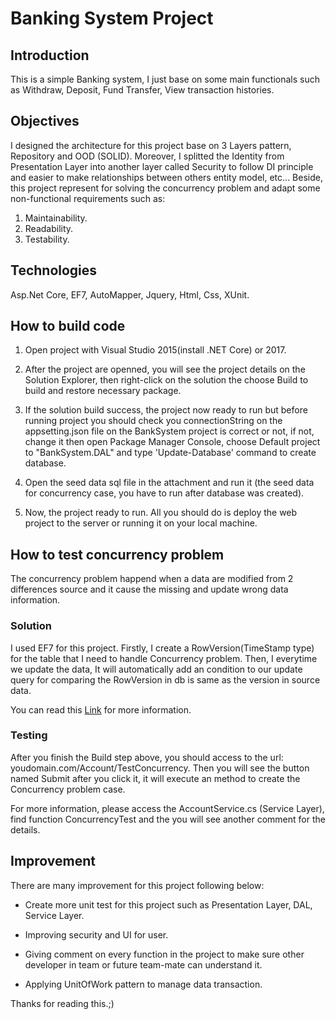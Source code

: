 
# Banking System Project

## Introduction

This is a simple Banking system, I just base on some main functionals such as Withdraw, Deposit, Fund Transfer, View transaction histories.

## Objectives

I designed the architecture for this project base on 3 Layers pattern, Repository and OOD (SOLID). Moreover, I splitted the Identity from Presentation Layer into another layer called Security to follow DI principle and  easier to make relationships between others entity model, etc... Beside, this project represent for solving the concurrency problem and adapt some non-functional requirements such as:

1. Maintainability.
2. Readability.
3. Testability.

## Technologies

Asp.Net Core, EF7, AutoMapper, Jquery, Html, Css, XUnit. 

## How to build code

1. Open project with Visual Studio 2015(install .NET Core) or 2017.

2. After the project are openned, you will see the project details on the Solution Explorer, then right-click on the solution the choose Build to build and restore necessary package.

3. If the solution build success, the project now ready to run but before running project you should check you connectionString on the appsetting.json file on the BankSystem project is correct or not, if not, change it then open Package Manager Console, choose Default project to "BankSystem.DAL" and type 'Update-Database' command to create database.

4. Open the seed data sql file in the attachment and run it (the seed data for concurrency case, you have to run after database was created).

5. Now, the project ready to run. All you should do is deploy the web project to the server or running it on your local machine.

## How to test concurrency problem

The concurrency problem happend when a data are modified from 2 differences source and it cause the missing and update wrong data information.

### Solution

I used EF7 for this project. Firstly, I create a RowVersion(TimeStamp type) for the table that I need to handle Concurrency problem. Then, I everytime we update the data, It will automatically add an condition to our update query for comparing the RowVersion in db is same as the version in source data.

You can read this <a href="http://www.entityframeworktutorial.net/EntityFramework5/handle-concurrency-in-entity-framework.aspx">Link</a> for more information.

### Testing

After you finish the Build step above, you should access to the url: youdomain.com/Account/TestConcurrency. Then you will see the button named Submit after you click it, it will execute an method to create the Concurrency problem case.

For more information, please access the AccountService.cs (Service Layer), find function ConcurrencyTest and the you will see another comment for the details.

## Improvement
There are many improvement for this project following below:

+ Create more unit test for this project such as Presentation Layer, DAL, Service Layer.

+ Improving security and UI for user.

+ Giving comment on every function in the project to make sure other developer in team or future team-mate can understand it.

+ Applying UnitOfWork pattern to manage data transaction.

Thanks for reading this.;)


